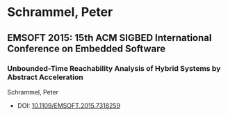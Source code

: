 # Schrammel, Peter

## EMSOFT 2015: 15th ACM SIGBED International Conference on Embedded Software

### Unbounded-Time Reachability Analysis of Hybrid Systems by Abstract Acceleration
Schrammel, Peter
* DOI: [10.1109/EMSOFT.2015.7318259](https://doi.org/10.1109/EMSOFT.2015.7318259)

